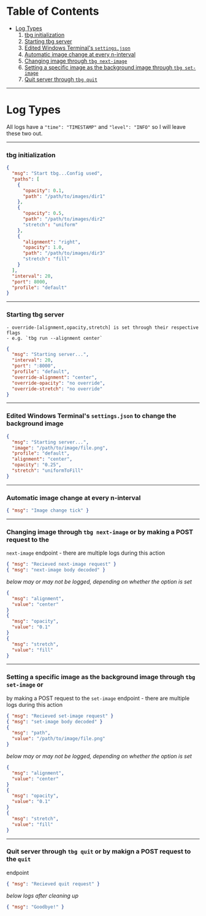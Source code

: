 # Table of Contents
- [Log Types](#log-types)
  1. [tbg initialization](#tbg-initialization)
  2. [Starting tbg server](#starting-tbg-server)
  3. [Edited Windows Terminal's `settings.json`](#edited-windows-terminals-settingsjson-to-change-the-background-image)
  4. [Automatic image change at every n-interval](#automatic-image-change-at-every-n-interval)
  5. [Changing image through `tbg next-image`](#changing-image-through-tbg-next-image-or-by-making-a-post-request-to-the)
  6. [Setting a specific image as the background image through `tbg set-image`](#setting-a-specific-image-as-the-background-image-through-tbg-set-image-or)
  7. [Quit server through `tbg quit`](#quit-server-through-tbg-quit-or-by-makign-a-post-request-to-the-quit)

---
# Log Types
All logs have a `"time": "TIMESTAMP"` and `"level": "INFO"` so I will leave
these two out.

---
### tbg initialization
```json
{
  "msg": "Start tbg...Config used",
  "paths": [
    {
      "opacity": 0.1,
      "path": "/path/to/images/dir1"
    },
    {
      "opacity": 0.5,
      "path": "/path/to/images/dir2"
      "stretch": "uniform"
    },
    {
      "alignment": "right",
      "opacity": 1.0,
      "path": "/path/to/images/dir3"
      "stretch": "fill"
    }
  ],
  "interval": 20,
  "port": 8000,
  "profile": "default"
}
```

---
### Starting tbg server
    - override-[alignment,opacity,stretch] is set through their respective
    flags
    - e.g. `tbg run --alignment center`
```json
{
  "msg": "Starting server...",
  "interval": 20,
  "port": ":8000",
  "profile": "default",
  "override-alignment": "center",
  "override-opacity": "no override",
  "override-stretch": "no override"
}
```

---
### Edited Windows Terminal's `settings.json` to change the background image
```json
{
  "msg": "Starting server...",
  "image": "/path/to/image/file.png",
  "profile": "default",
  "alignment": "center",
  "opacity": "0.25",
  "stretch": "uniformToFill"
}

```

---
### Automatic image change at every n-interval
```json
{ "msg": "Image change tick" }
```

---
### Changing image through `tbg next-image` or by making a POST request to the
`next-image` endpoint
    - there are multiple logs during this action
```json
{ "msg": "Recieved next-image request" }
{ "msg": "next-image body decoded" }

```
_below may or may not be logged, depending on whether the option is set_
```json
{
  "msg": "alignment",
  "value": "center"
}
{
  "msg": "opacity",
  "value": "0.1"
}
{
  "msg": "stretch",
  "value": "fill"
}
```

---
### Setting a specific image as the background image through `tbg set-image` or
by making a POST request to the `set-image` endpoint
    - there are multiple logs during this action
```json
{ "msg": "Recieved set-image request" }
{ "msg": "set-image body decoded" }
{
  "msg": "path",
  "value": "/path/to/image/file.png"
}
```
_below may or may not be logged, depending on whether the option is set_
```json
{
  "msg": "alignment",
  "value": "center"
}
{
  "msg": "opacity",
  "value": "0.1"
}
{
  "msg": "stretch",
  "value": "fill"
}
```

---
### Quit server through `tbg quit` or by makign a POST request to the `quit`
endpoint
```json
{ "msg": "Recieved quit request" }
```
_below logs after cleaning up_
```json
{ "msg": "Goodbye!" }
```

